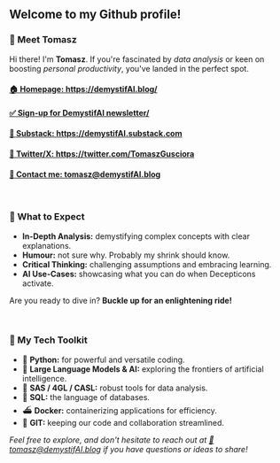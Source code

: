 <h2>Welcome to my Github profile!</h2>  

<h3>👋 Meet Tomasz</h3>
<p>Hi there! I'm <strong>Tomasz</strong>. If you're fascinated by <em>data analysis</em> or keen on boosting <em>personal productivity</em>, you've landed in the perfect spot.</p>  
<h4><a href="https://demystifAI.blog/" target="_blank">🏠 Homepage: https://demystifAI.blog/</a></h4>
<h4><a href="https://dashboard.mailerlite.com/forms/908065/118486564530554788/share" target="_blank">✅ Sign-up for DemystifAI newsletter/</a></h4>

<h4><a href="https://demystifAI.substack.com" target="_blank">📑 Substack: https://demystifAI.substack.com</a></h4>
<h4><a href="https://twitter.com/TomaszGusciora" target="_blank">📑 Twitter/X: https://twitter.com/TomaszGusciora</a></h4>
<h4><a href="mailto:tomasz@demystifai.blog" target="_blank">📩 Contact me: tomasz@demystifAI.blog</a></h4>


<br>
<h3>🚀 What to Expect</h3>   
<ul>
  <li><strong>In-Depth Analysis:</strong> demystifying complex concepts with clear explanations.</li>
  <li><strong>Humour:</strong> not sure why. Probably my shrink should know.</li>
  <li><strong>Critical Thinking:</strong> challenging assumptions and embracing learning.</li>
  <li><strong>AI Use-Cases:</strong> showcasing what you can do when Decepticons activate.</li>
</ul>
<p>Are you ready to dive in? <strong>Buckle up for an enlightening ride!</strong></p>  
<br>
<h3>🔧 My Tech Toolkit</h3>  
<ul>
  <li>🐍 <strong>Python:</strong> for powerful and versatile coding.</li>
  <li>🤖 <strong>Large Language Models & AI:</strong> exploring the frontiers of artificial intelligence.</li>
  <li>🦾 <strong>SAS / 4GL / CASL:</strong> robust tools for data analysis.</li>
  <li>🏫 <strong>SQL:</strong> the language of databases.</li>
  <li>⛴️ <strong>Docker:</strong> containerizing applications for efficiency.</li>
  <li>📑 <strong>GIT:</strong> keeping our code and collaboration streamlined.</li>
</ul>  
<p><em>Feel free to explore, and don't hesitate to reach out at <a href="mailto:tomasz@demystifai.blog" target="_blank">📩tomasz@demystifAI.blog</a> if you have questions or ideas to share!</em></p>
